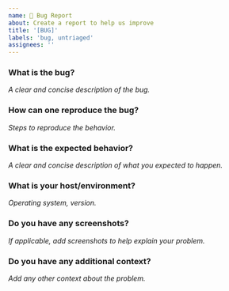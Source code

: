 ```yaml
---
name: 🐛 Bug Report
about: Create a report to help us improve
title: '[BUG]'
labels: 'bug, untriaged'
assignees: ''
---
```

### What is the bug?
_A clear and concise description of the bug._

### How can one reproduce the bug?
_Steps to reproduce the behavior._

### What is the expected behavior?
_A clear and concise description of what you expected to happen._

### What is your host/environment?
_Operating system, version._

### Do you have any screenshots?
_If applicable, add screenshots to help explain your problem._

### Do you have any additional context?
_Add any other context about the problem._
